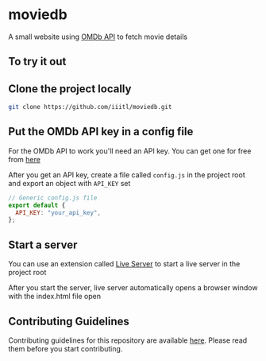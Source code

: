 # moviedb

A small website using [OMDb API](https://www.OMDbapi.com/) to fetch movie details

## To try it out

## Clone the project locally

```bash
git clone https://github.com/iiitl/moviedb.git
```

## Put the OMDb API key in a config file

For the OMDb API to work you'll need an API key.
You can get one for free from [here](https://www.omdbapi.com/apikey.aspx)

After you get an API key, create a file called `config.js` in the project root and export an object with `API_KEY` set

```javascript
// Generic config.js file
export default {
  API_KEY: "your_api_key",
};
```

## Start a server

You can use an extension called [Live Server](https://marketplace.visualstudio.com/items?itemName=ritwickdey.LiveServer) to start a live server in the project root

After you start the server, live server automatically opens a browser window with the index.html file open

## Contributing Guidelines

Contributing guidelines for this repository are available [here](CONTRIBUTING.md). Please read them before you start contributing.
